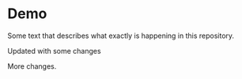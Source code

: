 # Demo

Some text that describes what exactly is happening in this repository.

Updated with some changes

More changes.